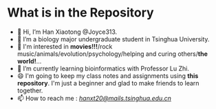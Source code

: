 # What is in the Repository

- 👋 Hi, I’m Han Xiaotong @Joyce313.
- 👀 I’m a biology major undergraduate student in Tsinghua University.
- 🦋 I'm interested in **movies!!!**/rock music/animals/evolution/psychology/helping and curing others/**the world!**...
- 🌱 I’m currently learning bioinformatics with Professor Lu Zhi.
- 😄 I'm going to keep my class notes and assignments using **this repository**. I'm just a beginner and glad to make friends to learn together.
- 📫 How to reach me : *<hanxt20@mails.tsinghua.edu.cn>*
